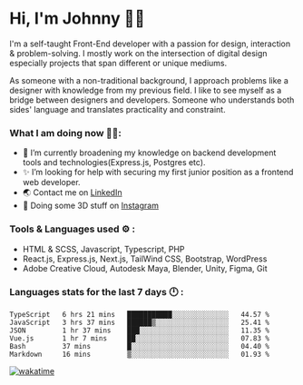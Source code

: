 # Hi, I'm Johnny 👋🧑‍

I'm a self-taught Front-End developer with a passion for design, interaction & problem-solving. I mostly work on the intersection of digital design especially projects that span different or unique mediums.

As someone with a non-traditional background, I approach problems like a designer with knowledge from my previous field. I like to see myself as a bridge between designers and developers. Someone who understands both sides' language and translates practicality and constraint.

### What I am doing now 🧑‍💻:

- 🔭 I’m currently broadening my knowledge on backend development tools and technologies(Express.js, Postgres etc).
- ✨ I’m looking for help with securing my first junior position as a frontend web developer.
- 🌏 Contact me on [LinkedIn](https://www.linkedin.com/in/johchai/)
- 🎨 Doing some 3D stuff on [Instagram](https://www.instagram.com/johnsaaz)

### Tools & Languages used ⚙️ :

- HTML & SCSS, Javascript, Typescript, PHP
- React.js, Express.js, Next.js, TailWind CSS, Bootstrap, WordPress
- Adobe Creative Cloud, Autodesk Maya, Blender, Unity, Figma, Git

### Languages stats for the last 7 days 🕛 :

<!--START_SECTION:waka-->

```text
TypeScript   6 hrs 21 mins   ███████████░░░░░░░░░░░░░░   44.57 %
JavaScript   3 hrs 37 mins   ██████▒░░░░░░░░░░░░░░░░░░   25.41 %
JSON         1 hr 37 mins    ███░░░░░░░░░░░░░░░░░░░░░░   11.35 %
Vue.js       1 hr 7 mins     ██░░░░░░░░░░░░░░░░░░░░░░░   07.83 %
Bash         37 mins         █░░░░░░░░░░░░░░░░░░░░░░░░   04.40 %
Markdown     16 mins         ▒░░░░░░░░░░░░░░░░░░░░░░░░   01.93 %
```

<!--END_SECTION:waka-->

[![wakatime](https://wakatime.com/badge/user/0cd14e89-b357-451d-b5c1-4a79286fb5a6.svg)](https://wakatime.com/@0cd14e89-b357-451d-b5c1-4a79286fb5a6)
